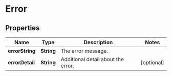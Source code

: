 

# Error


## Properties

| Name | Type | Description | Notes |
|------------ | ------------- | ------------- | -------------|
|**errorString** | **String** | The error message. |  |
|**errorDetail** | **String** | Additional detail about the error. |  [optional] |



